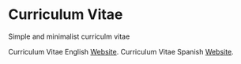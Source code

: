 # Curriculum Vitae

Simple and minimalist curriculm vitae

Curriculum Vitae English [Website](https://lopezmuzas.github.io/resume/).
Curriculum Vitae Spanish [Website](https://lopezmuzas.github.io/resume/index_es.html).